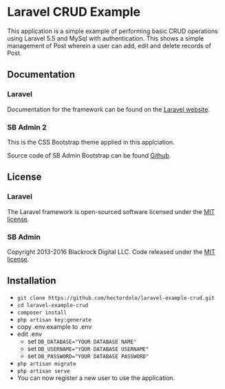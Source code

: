 # Laravel CRUD Example

This application is a simple example of performing basic CRUD operations using Laravel 5.5 and MySql with authentication. This shows a simple management of Post wherein a user can add, edit and delete records of Post.

## Documentation

### Laravel
Documentation for the framework can be found on the [Laravel website](http://laravel.com/docs).

### SB Admin 2

This is the CSS Bootstrap theme applied in this applciation.

Source code of SB Admin Bootstrap can be found [Github](https://github.com/Praful-Mali/CRUD-Operation-laravel).

## License

### Laravel
The Laravel framework is open-sourced software licensed under the [MIT license](http://opensource.org/licenses/MIT).

### SB Admin
Copyright 2013-2016 Blackrock Digital LLC. Code released under the [MIT license](https://github.com/Praful-Mali/CRUD-Operation-laravel).

## Installation

* `git clone https://github.com/hectordolo/laravel-example-crud.git`
* `cd laravel-example-crud`
* `composer install`
* `php artisan key:generate`
* copy .env.example to .env
* edit .env
    * set `DB_DATABASE="YOUR DATABASE NAME"`
    * set `DB_USERNAME="YOUR DATABASE USERNAME"`
    * set `DB_PASSWORD="YOUR DATABASE PASSWORD"`
* `php artisan migrate`
* `php artisan serve`
* You can now register a new user to use the application.
